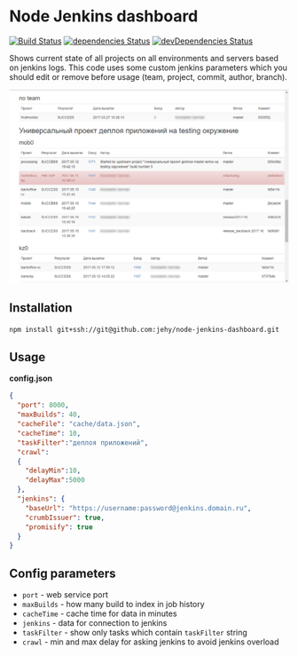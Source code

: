 # Node Jenkins dashboard

[![Build Status](https://travis-ci.org/jehy/node-jenkins-dashboard.svg?branch=master)](https://travis-ci.org/jehy/node-jenkins-dashboard)
[![dependencies Status](https://david-dm.org/jehy/node-jenkins-dashboard/status.svg)](https://david-dm.org/jehy/node-jenkins-dashboard)
[![devDependencies Status](https://david-dm.org/jehy/node-jenkins-dashboard/dev-status.svg)](https://david-dm.org/jehy/node-jenkins-dashboard?type=dev)

Shows current state of all projects on all environments and servers based on jenkins logs.
This code uses some custom jenkins parameters which you should edit or remove before usage
 (team, project, commit, author, branch).

![Dashboard looks liek this](dashboard.png?raw=true "Title")

## Installation
```bash
npm install git+ssh://git@github.com:jehy/node-jenkins-dashboard.git
```

## Usage
**config.json**
```json
{
  "port": 8000,
  "maxBuilds": 40,
  "cacheFile": "cache/data.json",
  "cacheTime": 10,
  "taskFilter":"деплоя приложений",
  "crawl":
  {
    "delayMin":10,
    "delayMax":5000
  },
  "jenkins": {
    "baseUrl": "https://username:password@jenkins.domain.ru",
    "crumbIssuer": true,
    "promisify": true
  }
}
```
## Config parameters
* `port` - web service port
* `maxBuilds` - how many build to index in job history
* `cacheTime` - cache time for data in minutes
* `jenkins` - data for connection to jenkins
* `taskFilter` - show only tasks which contain `taskFilter` string
* `crawl` - min and max delay for asking jenkins to avoid jenkins overload